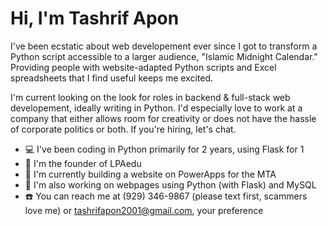 # Hi, I'm Tashrif Apon
<p> I've been ecstatic about web developement ever since I got to transform a Python script accessible to a larger audience, "Islamic Midnight Calendar." Providing people with website-adapted Python scripts and Excel spreadsheets that I find useful keeps me excited. </p>
<p> I'm current looking on the look for roles in backend & full-stack web developement, ideally writing in Python. I'd especially love to work at a company that either allows room for creativity or does not have the hassle of corporate politics or both. If you're hiring, let's chat. </p>

* 💻 I've been coding in Python primarily for 2 years, using Flask for 1
* 🔨 I'm the founder of LPAedu
* 🚧 I'm currently building a website on PowerApps for the MTA
* 🚧 I'm also working on webpages using Python (with Flask) and MySQL
* ☎️ You can reach me at (929) 346-9867 (please text first, scammers love me) or tashrifapon2001@gmail.com, your preference
